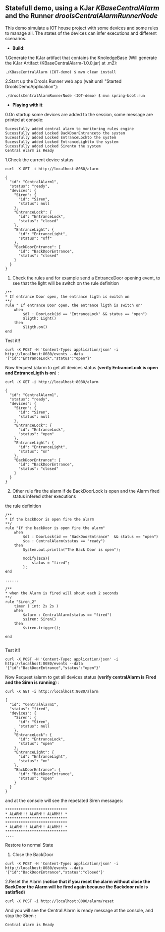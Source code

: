 Statefull demo, using a KJar *KBaseCentralAlarm*  and the Runner *droolsCentralAlarmRunnerNode*
-----------------------

This demo simulate a IOT house project with some devices and some rules to manage all. The states of the devices can infer executions and different scenarios.


* **Build**:

1.Generate the KJar artifact that contains the KnoledgeBase (Will generate the KJar Artifact (KBaseCentralAlarm-1.0.0.jar) at .m2):
```
./KBaseCentralAlarm (IOT-demo) $ mvn clean install
```

2.Start up the Drools Runner web app (wait until "Started DroolsDemoApplication"): 
```
./droolsCentralAlarmRunnerNode (IOT-demo) $ mvn spring-boot:run
```



* **Playing with it**:

0.On startup some devices are added to the session, some message are printed at console:
```
Sucessfully added central alarm to monitoring rules engine
Sucessfully added Locked BackDoorEntranceto the system
Sucessfully added Locked EntranceLockto the system
Sucessfully added Locked EntranceLightto the system
Sucessfully added Locked Sirento the system
Central Alarm is Ready

```
1.Check the current device status
```
curl -X GET -i http://localhost:8080/alarm

{
  "id": "CentralAlarm1",
  "status": "ready",
  "devices": {
    "Siren": {
      "id": "Siren",
      "status": null
    },
    "EntranceLock": {
      "id": "EntranceLock",
      "status": "closed"
    },
    "EntranceLight": {
      "id": "EntranceLight",
      "status": "off"
    },
    "BackDoorEntrance": {
      "id": "BackDoorEntrance",
      "status": "closed"
    }
  }
}
```

1. Check the rules and for example send a EntranceDoor opening event, to see that the light will be switch on 
the rule definition
```
/**
* If entrance Door open, the entrance ligth is switch on
**/
rule " If entrance Door open, the entrance ligth is switch on"
	when
     	$dl : DoorLock(id == "EntranceLock" && status == "open")
     	$ligth: Light()
    then
    	$ligth.on()
end
```

Test it!!
```
curl -X POST -H 'Content-Type: application/json' -i http://localhost:8080/events --data '{"id":"EntranceLock","status":"open"}'
```
Now Request /alarm to get all devices status (**verify EntranceLock is open and EntranceLigth is on**) :
```
curl -X GET -i http://localhost:8080/alarm

{
  "id": "CentralAlarm1",
  "status": "ready",
  "devices": {
    "Siren": {
      "id": "Siren",
      "status": null
    },
    "EntranceLock": {
      "id": "EntranceLock",
      "status": "open"
    },
    "EntranceLight": {
      "id": "EntranceLight",
      "status": "on"
    },
    "BackDoorEntrance": {
      "id": "BackDoorEntrance",
      "status": "closed"
    }
  }
}
```

2. Other rule fire the alarm if de BackDoorLock is open and the Alarm fired status infered other executions

the rule definition
```
/**
* If the backDoor is open fire the alarm
**/
rule "If the backDoor is open fire the alarm"
	when
     	$dl : DoorLock(id == "BackDoorEntrance"  && status == "open")
     	$ca : CentralAlarm(status == "ready")
    then
		System.out.println("The Back Door is open");
		
		modify($ca){
			status = "fired";
		};    	
end

......

/**
* when the Alarm is fired will shout each 2 seconds
**/
rule "Siren_2"
	timer ( int: 2s 2s )
	when
     	$alarm : CentralAlarm(status == "fired")
     	$siren: Siren()
    then
   		$siren.trigger();
   		
end


```

Test it!!
```
curl -X POST -H 'Content-Type: application/json' -i http://localhost:8080/events --data '{"id":"BackDoorEntrance","status":"open"}'
```
Now Request /alarm to get all devices status (**verify centralAlarm is Fired and the Siren is running**) :
```
curl -X GET -i http://localhost:8080/alarm

{
  "id": "CentralAlarm1",
  "status": "fired",
  "devices": {
    "Siren": {
      "id": "Siren",
      "status": null
    },
    "EntranceLock": {
      "id": "EntranceLock",
      "status": "open"
    },
    "EntranceLight": {
      "id": "EntranceLight",
      "status": "on"
    },
    "BackDoorEntrance": {
      "id": "BackDoorEntrance",
      "status": "open"
    }
  }
}
```
and at the console will see the repetated Siren messages:
```
****************************
* ALARM!!! ALARM!! ALARM!! *
****************************
****************************
* ALARM!!! ALARM!! ALARM!! *
****************************
....
```

Restore to normal State 
1. Close the BackDoor
```
curl -X POST -H 'Content-Type: application/json' -i http://localhost:8080/events --data '{"id":"BackDoorEntrance","status":"closed"}'
```
2.Reset the Alarm (**notice that if you reset the alarm without close the BackDoor the Alarm will be fired again because the Backdoor rule is satisfied**)
```
curl -X POST -i http://localhost:8080/alarm/reset
```
And you will see the Central Alarm is ready message at the console, and stop the Siren :
```
Central Alarm is Ready
```